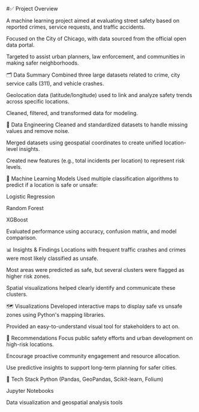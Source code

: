 #✅ Project Overview

A machine learning project aimed at evaluating street safety based on reported crimes, service requests, and traffic accidents.

Focused on the City of Chicago, with data sourced from the official open data portal.

Targeted to assist urban planners, law enforcement, and communities in making safer neighborhoods.

🗂 Data Summary
Combined three large datasets related to crime, city service calls (311), and vehicle crashes.

Geolocation data (latitude/longitude) used to link and analyze safety trends across specific locations.

Cleaned, filtered, and transformed data for modeling.

🔧 Data Engineering
Cleaned and standardized datasets to handle missing values and remove noise.

Merged datasets using geospatial coordinates to create unified location-level insights.

Created new features (e.g., total incidents per location) to represent risk levels.

🧠 Machine Learning Models
Used multiple classification algorithms to predict if a location is safe or unsafe:

Logistic Regression

Random Forest

XGBoost

Evaluated performance using accuracy, confusion matrix, and model comparison.

📊 Insights & Findings
Locations with frequent traffic crashes and crimes were most likely classified as unsafe.

Most areas were predicted as safe, but several clusters were flagged as higher risk zones.

Spatial visualizations helped clearly identify and communicate these clusters.

🗺 Visualizations
Developed interactive maps to display safe vs unsafe zones using Python's mapping libraries.

Provided an easy-to-understand visual tool for stakeholders to act on.

📌 Recommendations
Focus public safety efforts and urban development on high-risk locations.

Encourage proactive community engagement and resource allocation.

Use predictive insights to support long-term planning for safer cities.

🧰 Tech Stack
Python (Pandas, GeoPandas, Scikit-learn, Folium)

Jupyter Notebooks

Data visualization and geospatial analysis tools

